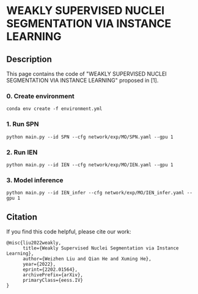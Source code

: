 # WEAKLY SUPERVISED NUCLEI SEGMENTATION VIA INSTANCE LEARNING

## Description

This page contains the code of "WEAKLY SUPERVISED NUCLEI SEGMENTATION VIA INSTANCE LEARNING" proposed
 in [1].  

### 0. Create environment

```angular2html
conda env create -f environment.yml 
```

### 1. Run SPN

```angular2html
python main.py --id SPN --cfg network/exp/MO/SPN.yaml --gpu 1
```

### 2. Run IEN

```angular2html
python main.py --id IEN --cfg network/exp/MO/IEN.yaml --gpu 1
```

### 3. Model inference

```angular2html
python main.py --id IEN_infer --cfg network/exp/MO/IEN_infer.yaml --gpu 1
```

## Citation 
If you find this code helpful, please cite our work:

```angular2html
@misc{liu2022weakly,
      title={Weakly Supervised Nuclei Segmentation via Instance Learning}, 
      author={Weizhen Liu and Qian He and Xuming He},
      year={2022},
      eprint={2202.01564},
      archivePrefix={arXiv},
      primaryClass={eess.IV}
}
```